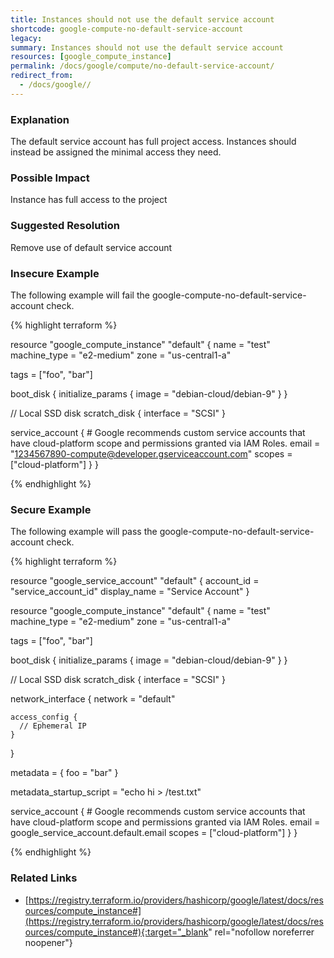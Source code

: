 ```yaml
---
title: Instances should not use the default service account
shortcode: google-compute-no-default-service-account
legacy: 
summary: Instances should not use the default service account 
resources: [google_compute_instance] 
permalink: /docs/google/compute/no-default-service-account/
redirect_from: 
  - /docs/google//
---
```


### Explanation

The default service account has full project access. Instances should instead be assigned the minimal access they need.

### Possible Impact
Instance has full access to the project

### Suggested Resolution
Remove use of default service account


### Insecure Example

The following example will fail the google-compute-no-default-service-account check.

{% highlight terraform %}

resource "google_compute_instance" "default" {
  name         = "test"
  machine_type = "e2-medium"
  zone         = "us-central1-a"

  tags = ["foo", "bar"]

  boot_disk {
    initialize_params {
      image = "debian-cloud/debian-9"
    }
  }

  // Local SSD disk
  scratch_disk {
    interface = "SCSI"
  }

  service_account {
    # Google recommends custom service accounts that have cloud-platform scope and permissions granted via IAM Roles.
    email  = "1234567890-compute@developer.gserviceaccount.com"
    scopes = ["cloud-platform"]
  }
}

{% endhighlight %}



### Secure Example

The following example will pass the google-compute-no-default-service-account check.

{% highlight terraform %}

resource "google_service_account" "default" {
  account_id   = "service_account_id"
  display_name = "Service Account"
}

resource "google_compute_instance" "default" {
  name         = "test"
  machine_type = "e2-medium"
  zone         = "us-central1-a"

  tags = ["foo", "bar"]

  boot_disk {
    initialize_params {
      image = "debian-cloud/debian-9"
    }
  }

  // Local SSD disk
  scratch_disk {
    interface = "SCSI"
  }

  network_interface {
    network = "default"

    access_config {
      // Ephemeral IP
    }
  }

  metadata = {
    foo = "bar"
  }

  metadata_startup_script = "echo hi > /test.txt"

  service_account {
    # Google recommends custom service accounts that have cloud-platform scope and permissions granted via IAM Roles.
    email  = google_service_account.default.email
    scopes = ["cloud-platform"]
  }
}

{% endhighlight %}



### Related Links


- [https://registry.terraform.io/providers/hashicorp/google/latest/docs/resources/compute_instance#](https://registry.terraform.io/providers/hashicorp/google/latest/docs/resources/compute_instance#){:target="_blank" rel="nofollow noreferrer noopener"}


